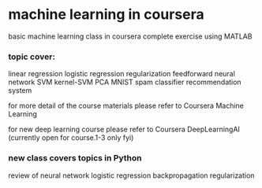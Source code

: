 # machine learning in coursera 

basic machine learning class in coursera
complete exercise using MATLAB 

### topic cover:
linear regression
logistic regression
regularization
feedforward neural network
SVM
kernel-SVM
PCA
MNIST
spam classifier
recommendation system 



for more detail of the course materials please refer to 
Coursera Machine Learning  

for new deep learning course please refer to
Coursera DeepLearningAI (currently open for course.1-3 only fyi)

### new class covers topics in Python
review of neural network
logistic regression
backpropagation
regularization


